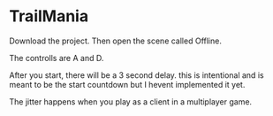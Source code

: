# TrailMania
Download the project. Then open the scene called Offline.

The controlls are A and D.

After you start, there will be a 3 second delay. this is intentional and is meant to be the start countdown but I hevent implemented it yet.

The jitter happens when you play as a client in a multiplayer game.
